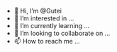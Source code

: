 - 👋 Hi, I’m @Gutei
- 👀 I’m interested in ...
- 🌱 I’m currently learning ...
- 💞️ I’m looking to collaborate on ...
- 📫 How to reach me ...

<!---
Gutei/Gutei is a ✨ special ✨ repository because its `README.md` (this file) appears on your GitHub profile.
You can click the Preview link to take a look at your changes.
--->
